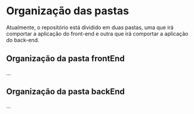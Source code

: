 # Organização das pastas
Atualmente, o repositório está dividido em duas pastas, uma que irá comportar a aplicação do front-end e outra que irá comportar a aplicação do back-end.

## Organização da pasta frontEnd
...
## Organização da pasta backEnd
...
